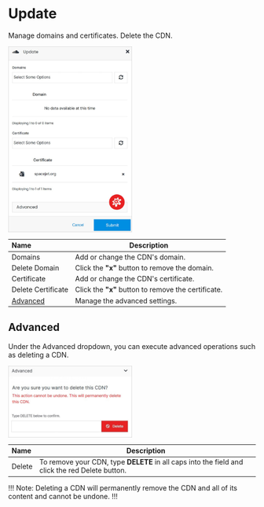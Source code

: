 # Update

Manage domains and certificates. Delete the CDN.

<img src="../../../../images/updatecdn.jpg" alt="updatedecdn" style="width: 50%; display: block"></a>

**Name** | **Description** 
:--- | ---
Domains | Add or change the CDN's domain.
Delete Domain | Click the **"x"** button to remove the domain.
Certificate | Add or change the CDN's certificate.
Delete Certificate | Click the **"x"** button to remove the certificate.
<a href="/infrastructure/cdn/cdn-overview/update/#advanced">Advanced</a> | Manage the advanced settings.

## Advanced

Under the Advanced dropdown, you can execute advanced operations such as deleting a CDN. 

<img src="../../../../images/updatecdn2.jpg" alt="updatecdn2" style="width: 50%; display: block"></a>

**Name** | **Description** 
:--- | ---
Delete | To remove your CDN, type **DELETE** in all caps into the field and click the red Delete button.

!!! Note: 
Deleting a CDN will permanently remove the CDN and all of its content and cannot be undone.
!!!

















